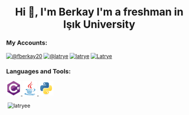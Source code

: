 <h1 align="center">Hi 👋, I'm Berkay I'm a freshman in Işık University</h1>
<h3 align="left">My Accounts:</h3>
<p align="left">
<a href="https://instagram.com/@fberkay20" target="blank"><img align="center" src="https://raw.githubusercontent.com/rahuldkjain/github-profile-readme-generator/master/src/images/icons/Social/instagram.svg" alt="@fberkay20" height="30" width="40" /></a>
<a href="https://www.youtube.com/c/@latrye" target="blank"><img align="center" src="https://raw.githubusercontent.com/rahuldkjain/github-profile-readme-generator/master/src/images/icons/Social/youtube.svg" alt="@latrye" height="30" width="40" /></a>
<a href="https://www.leetcode.com/latrye" target="blank"><img align="center" src="https://raw.githubusercontent.com/rahuldkjain/github-profile-readme-generator/master/src/images/icons/Social/leet-code.svg" alt="latrye" height="30" width="40" /></a>
<a href="https://discord.gg/Latrye" target="blank"><img align="center" src="https://raw.githubusercontent.com/rahuldkjain/github-profile-readme-generator/master/src/images/icons/Social/discord.svg" alt="Latrye" height="30" width="40" /></a>
</p>

<h3 align="left">Languages and Tools:</h3>
<p align="left"> <a href="https://www.w3schools.com/cs/" target="_blank" rel="noreferrer"> <img src="https://raw.githubusercontent.com/devicons/devicon/master/icons/csharp/csharp-original.svg" alt="csharp" width="40" height="40"/> </a> <a href="https://www.java.com" target="_blank" rel="noreferrer"> <img src="https://raw.githubusercontent.com/devicons/devicon/master/icons/java/java-original.svg" alt="java" width="40" height="40"/> </a> <a href="https://www.python.org" target="_blank" rel="noreferrer"> <img src="https://raw.githubusercontent.com/devicons/devicon/master/icons/python/python-original.svg" alt="python" width="40" height="40"/> </a> </p>

<p>&nbsp;<img align="center" src="https://github-readme-stats.vercel.app/api?username=latryee&show_icons=true&theme=tokyonight&title_color=000000&text_color=9d3f8c&locale=en" alt="latryee" /></p>
